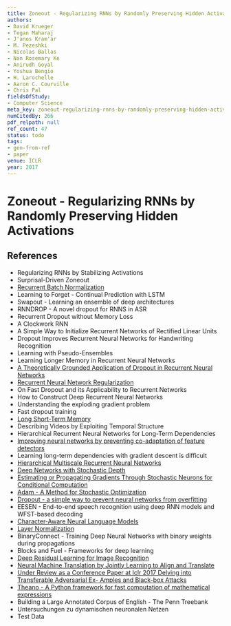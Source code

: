 ```yaml
---
title: Zoneout - Regularizing RNNs by Randomly Preserving Hidden Activations
authors:
- David Krueger
- Tegan Maharaj
- J'anos Kram'ar
- M. Pezeshki
- Nicolas Ballas
- Nan Rosemary Ke
- Anirudh Goyal
- Yoshua Bengio
- H. Larochelle
- Aaron C. Courville
- Chris Pal
fieldsOfStudy:
- Computer Science
meta_key: zoneout-regularizing-rnns-by-randomly-preserving-hidden-activations
numCitedBy: 266
pdf_relpath: null
ref_count: 47
status: todo
tags:
- gen-from-ref
- paper
venue: ICLR
year: 2017
---
```


# Zoneout - Regularizing RNNs by Randomly Preserving Hidden Activations

## References

- Regularizing RNNs by Stabilizing Activations
- Surprisal-Driven Zoneout
- [Recurrent Batch Normalization](./recurrent-batch-normalization.md)
- Learning to Forget - Continual Prediction with LSTM
- Swapout - Learning an ensemble of deep architectures
- RNNDROP - A novel dropout for RNNS in ASR
- Recurrent Dropout without Memory Loss
- A Clockwork RNN
- A Simple Way to Initialize Recurrent Networks of Rectified Linear Units
- Dropout Improves Recurrent Neural Networks for Handwriting Recognition
- Learning with Pseudo-Ensembles
- Learning Longer Memory in Recurrent Neural Networks
- [A Theoretically Grounded Application of Dropout in Recurrent Neural Networks](./a-theoretically-grounded-application-of-dropout-in-recurrent-neural-networks.md)
- [Recurrent Neural Network Regularization](./recurrent-neural-network-regularization.md)
- On Fast Dropout and its Applicability to Recurrent Networks
- How to Construct Deep Recurrent Neural Networks
- Understanding the exploding gradient problem
- Fast dropout training
- [Long Short-Term Memory](./long-short-term-memory.md)
- Describing Videos by Exploiting Temporal Structure
- Hierarchical Recurrent Neural Networks for Long-Term Dependencies
- [Improving neural networks by preventing co-adaptation of feature detectors](./improving-neural-networks-by-preventing-co-adaptation-of-feature-detectors.md)
- Learning long-term dependencies with gradient descent is difficult
- [Hierarchical Multiscale Recurrent Neural Networks](./hierarchical-multiscale-recurrent-neural-networks.md)
- [Deep Networks with Stochastic Depth](./deep-networks-with-stochastic-depth.md)
- [Estimating or Propagating Gradients Through Stochastic Neurons for Conditional Computation](./estimating-or-propagating-gradients-through-stochastic-neurons-for-conditional-computation.md)
- [Adam - A Method for Stochastic Optimization](./adam-a-method-for-stochastic-optimization.md)
- [Dropout - a simple way to prevent neural networks from overfitting](./dropout-a-simple-way-to-prevent-neural-networks-from-overfitting.md)
- EESEN - End-to-end speech recognition using deep RNN models and WFST-based decoding
- [Character-Aware Neural Language Models](./character-aware-neural-language-models.md)
- [Layer Normalization](./layer-normalization.md)
- BinaryConnect - Training Deep Neural Networks with binary weights during propagations
- Blocks and Fuel - Frameworks for deep learning
- [Deep Residual Learning for Image Recognition](./deep-residual-learning-for-image-recognition.md)
- [Neural Machine Translation by Jointly Learning to Align and Translate](./neural-machine-translation-by-jointly-learning-to-align-and-translate.md)
- [Under Review as a Conference Paper at Iclr 2017 Delving into Transferable Adversarial Ex- Amples and Black-box Attacks](./under-review-as-a-conference-paper-at-iclr-2017-delving-into-transferable-adversarial-ex-amples-and-black-box-attacks.md)
- [Theano - A Python framework for fast computation of mathematical expressions](./theano-a-python-framework-for-fast-computation-of-mathematical-expressions.md)
- Building a Large Annotated Corpus of English - The Penn Treebank
- Untersuchungen zu dynamischen neuronalen Netzen
- Test Data
